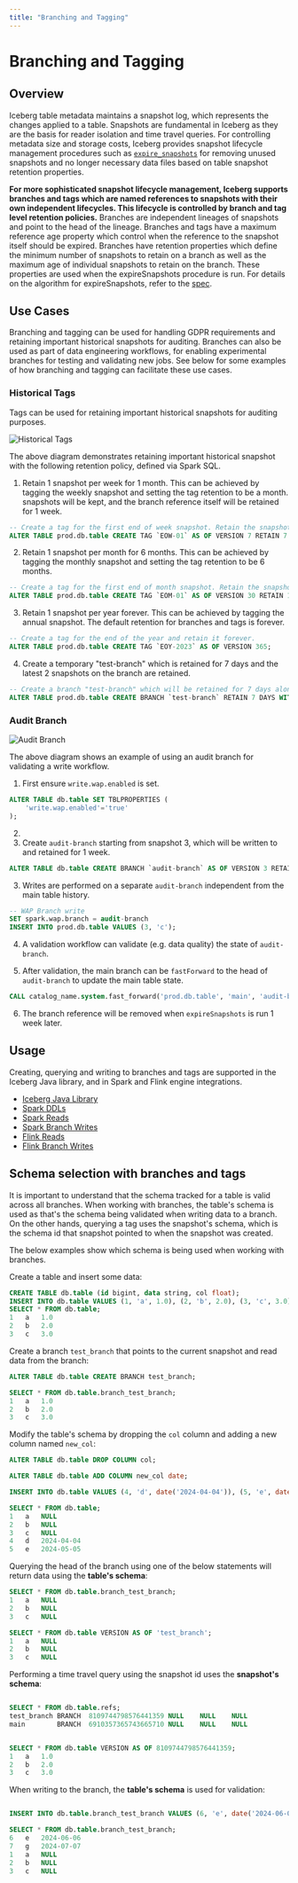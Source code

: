 ```yaml
---
title: "Branching and Tagging"
---
```


<!--
 - Licensed to the Apache Software Foundation (ASF) under one or more
 - contributor license agreements.  See the NOTICE file distributed with
 - this work for additional information regarding copyright ownership.
 - The ASF licenses this file to You under the Apache License, Version 2.0
 - (the "License"); you may not use this file except in compliance with
 - the License.  You may obtain a copy of the License at
 -
 -   http://www.apache.org/licenses/LICENSE-2.0
 -
 - Unless required by applicable law or agreed to in writing, software
 - distributed under the License is distributed on an "AS IS" BASIS,
 - WITHOUT WARRANTIES OR CONDITIONS OF ANY KIND, either express or implied.
 - See the License for the specific language governing permissions and
 - limitations under the License.
 -->

# Branching and Tagging

## Overview

Iceberg table metadata maintains a snapshot log, which represents the changes applied to a table.
Snapshots are fundamental in Iceberg as they are the basis for reader isolation and time travel queries.
For controlling metadata size and storage costs, Iceberg provides snapshot lifecycle management procedures such as [`expire_snapshots`](spark-procedures.md#expire-snapshots) for removing unused snapshots and no longer necessary data files based on table snapshot retention properties.

**For more sophisticated snapshot lifecycle management, Iceberg supports branches and tags which are named references to snapshots with their own independent lifecycles. This lifecycle is controlled by branch and tag level retention policies.**
Branches are independent lineages of snapshots and point to the head of the lineage.
Branches and tags have a maximum reference age property which control when the reference to the snapshot itself should be expired.
Branches have retention properties which define the minimum number of snapshots to retain on a branch as well as the maximum age of individual snapshots to retain on the branch.
These properties are used when the expireSnapshots procedure is run.
For details on the algorithm for expireSnapshots, refer to the [spec](../../spec.md#snapshot-retention-policy).

## Use Cases

Branching and tagging can be used for handling GDPR requirements and retaining important historical snapshots for auditing.
Branches can also be used as part of data engineering workflows, for enabling experimental branches for testing and validating new jobs.
See below for some examples of how branching and tagging can facilitate these use cases.

### Historical Tags

Tags can be used for retaining important historical snapshots for auditing purposes.

![Historical Tags](assets/images/historical-snapshot-tag.png)

The above diagram demonstrates retaining important historical snapshot with the following retention policy, defined via Spark SQL.

1. Retain 1 snapshot per week for 1 month. This can be achieved by tagging the weekly snapshot and setting the tag retention to be a month.
snapshots will be kept, and the branch reference itself will be retained for 1 week.

```sql
-- Create a tag for the first end of week snapshot. Retain the snapshot for a week
ALTER TABLE prod.db.table CREATE TAG `EOW-01` AS OF VERSION 7 RETAIN 7 DAYS;
```

2. Retain 1 snapshot per month for 6 months. This can be achieved by tagging the monthly snapshot and setting the tag retention to be 6 months.

```sql
-- Create a tag for the first end of month snapshot. Retain the snapshot for 6 months
ALTER TABLE prod.db.table CREATE TAG `EOM-01` AS OF VERSION 30 RETAIN 180 DAYS;
```

3. Retain 1 snapshot per year forever. This can be achieved by tagging the annual snapshot. The default retention for branches and tags is forever.

```sql
-- Create a tag for the end of the year and retain it forever.
ALTER TABLE prod.db.table CREATE TAG `EOY-2023` AS OF VERSION 365;
```

4. Create a temporary "test-branch" which is retained for 7 days and the latest 2 snapshots on the branch are retained.

```sql
-- Create a branch "test-branch" which will be retained for 7 days along with the  latest 2 snapshots
ALTER TABLE prod.db.table CREATE BRANCH `test-branch` RETAIN 7 DAYS WITH SNAPSHOT RETENTION 2 SNAPSHOTS;
```

### Audit Branch

![Audit Branch](assets/images/audit-branch.png)

The above diagram shows an example of using an audit branch for validating a write workflow. 

1. First ensure `write.wap.enabled` is set.

```sql
ALTER TABLE db.table SET TBLPROPERTIES (
    'write.wap.enabled'='true'
);
```
2. 
3. Create `audit-branch` starting from snapshot 3, which will be written to and retained for 1 week.
```sql
ALTER TABLE db.table CREATE BRANCH `audit-branch` AS OF VERSION 3 RETAIN 7 DAYS;
```

3. Writes are performed on a separate `audit-branch` independent from the main table history.

```sql
-- WAP Branch write
SET spark.wap.branch = audit-branch
INSERT INTO prod.db.table VALUES (3, 'c');
```

4. A validation workflow can validate (e.g. data quality) the state of `audit-branch`.

5. After validation, the main branch can be `fastForward` to the head of `audit-branch` to update the main table state.

```sql
CALL catalog_name.system.fast_forward('prod.db.table', 'main', 'audit-branch');
```

6. The branch reference will be removed when `expireSnapshots` is run 1 week later.

## Usage 

Creating, querying and writing to branches and tags are supported in the Iceberg Java library, and in Spark and Flink engine integrations.

- [Iceberg Java Library](java-api-quickstart.md#branching-and-tagging)
- [Spark DDLs](spark-ddl.md#branching-and-tagging-ddl)
- [Spark Reads](spark-queries.md#time-travel)
- [Spark Branch Writes](spark-writes.md#writing-to-branches)
- [Flink Reads](flink-queries.md#reading-branches-and-tags-with-SQL)
- [Flink Branch Writes](flink-writes.md#branch-writes)


## Schema selection with branches and tags

It is important to understand that the schema tracked for a table is valid across all branches.
When working with branches, the table's schema is used as that's the schema being validated when writing data to a branch.
On the other hands, querying a tag uses the snapshot's schema, which is the schema id that snapshot pointed to when the snapshot was created.

The below examples show which schema is being used when working with branches.

Create a table and insert some data:

```sql
CREATE TABLE db.table (id bigint, data string, col float);
INSERT INTO db.table VALUES (1, 'a', 1.0), (2, 'b', 2.0), (3, 'c', 3.0);
SELECT * FROM db.table;
1	a	1.0
2	b	2.0
3	c	3.0
```

Create a branch `test_branch` that points to the current snapshot and read data from the branch:

```sql
ALTER TABLE db.table CREATE BRANCH test_branch;

SELECT * FROM db.table.branch_test_branch;
1	a	1.0
2	b	2.0
3	c	3.0
```

Modify the table's schema by dropping the `col` column and adding a new column named `new_col`:

```sql
ALTER TABLE db.table DROP COLUMN col;

ALTER TABLE db.table ADD COLUMN new_col date;

INSERT INTO db.table VALUES (4, 'd', date('2024-04-04')), (5, 'e', date('2024-05-05'));

SELECT * FROM db.table;
1	a	NULL
2	b	NULL
3	c	NULL
4	d	2024-04-04
5	e	2024-05-05
```

Querying the head of the branch using one of the below statements will return data using the **table's schema**:

```sql
SELECT * FROM db.table.branch_test_branch;
1	a	NULL
2	b	NULL
3	c	NULL

SELECT * FROM db.table VERSION AS OF 'test_branch';
1	a	NULL
2	b	NULL
3	c	NULL
```

Performing a time travel query using the snapshot id uses the **snapshot's schema**:

```sql

SELECT * FROM db.table.refs;
test_branch	BRANCH	8109744798576441359	NULL	NULL	NULL
main		BRANCH	6910357365743665710	NULL	NULL	NULL


SELECT * FROM db.table VERSION AS OF 8109744798576441359;
1	a	1.0
2	b	2.0
3	c	3.0
```

When writing to the branch, the **table's schema** is used for validation:

```sql

INSERT INTO db.table.branch_test_branch VALUES (6, 'e', date('2024-06-06')), (7, 'g', date('2024-07-07'));

SELECT * FROM db.table.branch_test_branch;
6	e	2024-06-06
7	g	2024-07-07
1	a	NULL
2	b	NULL
3	c	NULL
```
